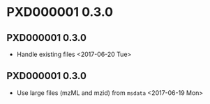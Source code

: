 # PXD000001 0.3.0

## PXD000001 0.3.0
- Handle existing files <2017-06-20 Tue>

## PXD000001 0.3.0
- Use large files (mzML and mzid) from `msdata` <2017-06-19 Mon>



